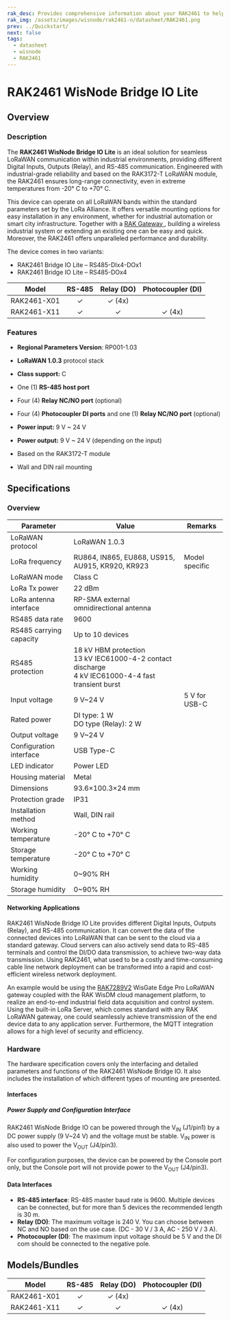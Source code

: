 ```yaml
---
rak_desc: Provides comprehensive information about your RAK2461 to help you use it. This information includes technical specifications, characteristics, and requirements, and it also discusses the device components.
rak_img: /assets/images/wisnode/rak2461-n/datasheet/RAK2461.png
prev: ../Quickstart/
next: false
tags:
  - datasheet
  - wisnode
  - RAK2461
---
```


# RAK2461 WisNode Bridge IO Lite

## Overview

### Description

The **RAK2461 WisNode Bridge IO Lite** is an ideal solution for seamless LoRaWAN communication within industrial environments, providing different Digital Inputs, Outputs (Relay), and RS-485 communication. Engineered with industrial-grade reliability and based on the RAK3172-T LoRaWAN module, the RAK2461 ensures long-range connectivity, even in extreme temperatures from -20°&nbsp;C to +70°&nbsp;C.

This device can operate on all LoRaWAN bands within the standard parameters set by the LoRa Alliance. It offers versatile mounting options for easy installation in any environment, whether for industrial automation or smart city infrastructure. Together with a <a href="https://docs.rakwireless.com/Product-Categories/WisGate/" target="_blank"> RAK Gateway </a>, building a wireless industrial system or extending an existing one can be easy and quick. Moreover, the RAK2461 offers unparalleled performance and durability.

The device comes in two variants:

- RAK2461 Bridge IO Lite – RS485-DIx4-DOx1
- RAK2461 Bridge IO Lite – RS485-DOx4

| Model       | RS-485 | Relay (DO) | Photocoupler (DI) |
| ----------- | :----: | :--------: | :---------------: |
| RAK2461-X01 |   ✓    |   ✓ (4x)   |                   |
| RAK2461-X11 |   ✓    |     ✓      |      ✓ (4x)       |

### Features

- **Regional Parameters Version**: RP001-1.03

- **LoRaWAN 1.0.3** protocol stack
- **Class support:** C
- One (1) **RS-485 host port**
- Four (4) **Relay NC/NO port** (optional)
- Four (4) **Photocoupler DI ports** and one (1) **Relay NC/NO port** (optional)
- **Power input:** 9&nbsp;V ~ 24&nbsp;V
- **Power output:** 9&nbsp;V ~ 24&nbsp;V (depending on the input)
- Based on the RAK3172-T module
- Wall and DIN rail mounting

## Specifications

### Overview

| Parameter               | Value                                                                                                                 | Remarks            |
| ----------------------- | --------------------------------------------------------------------------------------------------------------------- | ------------------ |
| LoRaWAN protocol        | LoRaWAN 1.0.3                                                                                                         |                    |
| LoRa frequency          | RU864, IN865, EU868, US915, AU915, KR920, KR923                                                                       | Model specific     |
| LoRaWAN mode            | Class C                                                                                                               |                    |
| LoRa Tx power           | 22&nbsp;dBm                                                                                                           |                    |
| LoRa antenna interface  | RP-SMA external omnidirectional antenna                                                                               |                    |
| RS485 data rate         | 9600                                                                                                                  |                    |
| RS485 carrying capacity | Up to 10 devices                                                                                                      |                    |
| RS485 protection        | 18&nbsp;kV HBM protection<br>13&nbsp;kV IEC61000-4-2 contact discharge<br>4&nbsp;kV IEC61000-4-4 fast transient burst |                    |
| Input voltage           | 9&nbsp;V~24&nbsp;V                                                                                                    | 5&nbsp;V for USB-C |
| Rated power             | DI type: 1&nbsp;W <br>DO type (Relay): 2&nbsp;W                                                                       |                    |
| Output voltage          | 9&nbsp;V~24&nbsp;V                                                                                                    |                    |
| Configuration interface | USB Type-C                                                                                                            |                    |
| LED indicator           | Power LED                                                                                                             |                    |
| Housing material        | Metal                                                                                                                 |                    |
| Dimensions              | 93.6×100.3×24&nbsp;mm                                                                                                 |                    |
| Protection grade        | IP31                                                                                                                  |                    |
| Installation method     | Wall, DIN rail                                                                                                        |                    |
| Working temperature     | -20°&nbsp;C to +70°&nbsp;C                                                                                            |                    |
| Storage temperature     | -20°&nbsp;C to +70°&nbsp;C                                                                                            |                    |
| Working humidity        | 0~90%&nbsp;RH                                                                                                         |                    |
| Storage humidity        | 0~90%&nbsp;RH                                                                                                         |                    |

#### Networking Applications

RAK2461 WisNode Bridge IO Lite provides different Digital Inputs, Outputs (Relay), and RS-485 communication. It can convert the data of the connected devices into LoRaWAN that can be sent to the cloud via a standard gateway. Cloud servers can also actively send data to RS-485 terminals and control the DI/DO data transmission, to achieve two-way data transmission. Using RAK2461, what used to be a costly and time-consuming cable line network deployment can be transformed into a rapid and cost-efficient wireless network deployment.

An example would be using the <a href="https://store.rakwireless.com/products/rak7289-8-16-channel-outdoor-lorawan-gateway" target="_blank">RAK7289V2</a> WisGate Edge Pro LoRaWAN gateway coupled with the RAK WisDM cloud management platform, to realize an end-to-end industrial field data acquisition and control system. Using the built-in LoRa Server, which comes standard with any RAK LoRaWAN gateway, one could seamlessly achieve transmission of the end device data to any application server. Furthermore, the MQTT integration allows for a high level of security and efficiency.

<rk-img
  src="/assets/images/wisnode/rak2461-n/datasheet/RAK2461_network_structure.png"
  width="100%"
  caption="RAK2461 WisNode Bridge IO Lite network structure"
/>

### Hardware

The hardware specification covers only the interfacing and detailed parameters and functions of the RAK2461 WisNode Bridge IO. It also includes the installation of which different types of mounting are presented.

#### Interfaces

<rk-img
  src="/assets/images/wisnode/rak2461-n/datasheet/RAK2461_top.png"
  width="70%"
  caption="RAK2461 WisNode Bridge IO Lite interfaces top (DO and DI)"
/>

<rk-img
  src="/assets/images/wisnode/rak2461-n/datasheet/RAK2461_bottom_1.png"
  width="70%"
  caption="RAK2461 WisNode Bridge IO Lite interfaces bottom (RS485-DOx4)"
/>

<rk-img
  src="/assets/images/wisnode/rak2461-n/datasheet/RAK2461_bottom_2.png"
  width="70%"
  caption="RAK2461 WisNode Bridge IO Lite interfaces bottom (RS485-DIx4-DOx1)"
/>

##### Power Supply and Configuration Interface

RAK2461 WisNode Bridge IO can be powered through the V<sub>IN</sub> (J1/pin1) by a DC power supply (9&nbsp;V~24&nbsp;V) and the voltage must be stable. V<sub>IN</sub> power is also used to power the V<sub>OUT</sub> (J4/pin3).

For configuration purposes, the device can be powered by the Console port only, but the Console port will not provide power to the V<sub>OUT</sub> (J4/pin3).

#### Data Interfaces

- **RS-485 interface**: RS-485 master baud rate is 9600. Multiple devices can be connected, but for more than 5 devices the recommended length is 30&nbsp;m.
- **Relay (DO)**: The maximum voltage is 240&nbsp;V. You can choose between NC and NO based on the use case. (DC - 30&nbsp;V / 3&nbsp;A, AC - 250&nbsp;V / 3&nbsp;A).
- **Photocoupler (DI)**: The maximum input voltage should be 5&nbsp;V and the DI com should be connected to the negative pole.

## Models/Bundles

| Model       | RS-485 | Relay (DO) | Photocoupler (DI) |
| ----------- | :----: | :--------: | :---------------: |
| RAK2461-X01 |   ✓    |   ✓ (4x)   |                   |
| RAK2461-X11 |   ✓    |     ✓      |      ✓ (4x)       |
